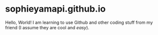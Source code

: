 # sophieyamapi.github.io


Hello, World!
I am learning to use Github and other coding stuff from my friend (I assume they are cool and *easy*). 
